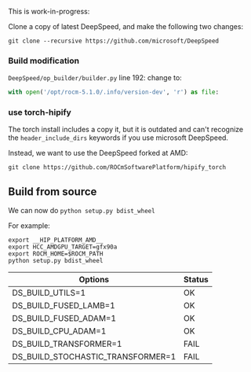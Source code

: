

This is work-in-progress:


Clone a copy of latest DeepSpeed, and make the following two changes:
```
git clone --recursive https://github.com/microsoft/DeepSpeed
```


### Build modification

`DeepSpeed/op_builder/builder.py` line 192: 
change to: 
```python
with open('/opt/rocm-5.1.0/.info/version-dev', 'r') as file:
```

### use torch-hipify

The torch install includes a copy it, but it is outdated and can't recognize the `header_include_dirs` keywords if you use microsoft DeepSpeed. 

Instead, we want to use the DeepSpeed forked at AMD:


```
git clone https://github.com/ROCmSoftwarePlatform/hipify_torch

```


## Build from source

We can now do `python setup.py bdist_wheel`

For example:

```
export __HIP_PLATFORM_AMD__
export HCC_AMDGPU_TARGET=gfx90a
export ROCM_HOME=$ROCM_PATH
python setup.py bdist_wheel

```
|Options                    | Status|
|---                        | ---   |
| DS_BUILD_UTILS=1          | OK    |
| DS_BUILD_FUSED_LAMB=1     | OK    |
| DS_BUILD_FUSED_ADAM=1     | OK    |
| DS_BUILD_CPU_ADAM=1       | OK    |
| DS_BUILD_TRANSFORMER=1    | FAIL  |
| DS_BUILD_STOCHASTIC_TRANSFORMER=1 | FAIL |

